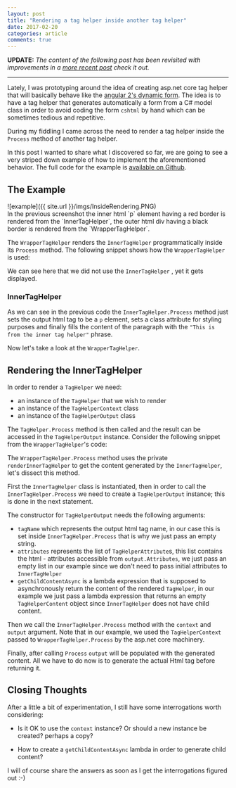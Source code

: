 ```yaml
---
layout: post
title: "Rendering a tag helper inside another tag helper"
date: 2017-02-20
categories: article
comments: true
---
```


**UPDATE:** *The content of the following post has been revisited with improvements in a [more recent post](http://blog.techdominator.com/article/revisiting-programmatic-tag-helper-rendering.html) check it out.*

***

Lately, I was prototyping around the idea of creating asp.net core tag helper that will basically behave like the [angular 2's dynamic form](https://angular.io/docs/ts/latest/cookbook/dynamic-form.html). The idea is to have a tag helper that generates automatically a form from a C# model class in order to avoid coding the form `cshtml` by hand which can be sometimes tedious and repetitive.

During my fiddling I came across the need to render a tag helper inside the `Process` method of another tag helper.

In this post I wanted to share what I discovered so far, we are going to see a very striped down example of how to implement the aforementioned behavior.
The full code for the example is [available on Github](https://github.com/MissaouiChedy/RenderingTagHelperInsideAnother).

## The Example
<div class="img-container">
![example]({{ site.url }}/imgs/InsideRendering.PNG)
</div>
In the previous screenshot the inner html `p` element having a red border is rendered from the `InnerTagHelper`, the outer html div having a black border is rendered from the `WrapperTagHelper`.

The `WrapperTagHelper` renders the `InnerTagHelper` programmatically inside its `Process` method. The following snippet shows how the `WrapperTagHelper` is used:

<script src="https://gist.github.com/MissaouiChedy/0b3a25991fe8ff84aa5cfad3cab5d338.js"></script>

We can see here that we did not use the `InnerTagHelper` , yet it gets displayed.

### InnerTagHelper
<script src="https://gist.github.com/MissaouiChedy/80410f1ee26a87d5e0cca1f87e4e9a18.js"></script>

As we can see in the previous code the `InnerTagHelper.Process` method just sets the output html tag to be a `p` element, sets a class attribute for styling purposes and finally fills the content of the paragraph with the `"This is from the inner tag helper"` phrase.

Now let's take a look at the `WrapperTagHelper`.

## Rendering the InnerTagHelper

In order to render a `TagHelper` we need:
- an instance of the `TagHelper` that we wish to render
- an instance of the `TagHelperContext` class
- an instance of the `TagHelperOutput` class

The `TagHelper.Process` method is then called and the result can be accessed in the `TagHelperOutput` instance.
Consider the following snippet from the `WrapperTagHelper`'s code:

<script src="https://gist.github.com/MissaouiChedy/3053d1507779fa39d7ecc2b8b58c1a54.js"></script>

The `WrapperTagHelper.Process` method uses the private `renderInnerTagHelper` to get the content generated by the `InnerTagHelper`, let's dissect this method.

First the `InnerTagHelper` class is instantiated, then in order to call the `InnerTagHelper.Process` we need to create a `TagHelperOutput` instance; this is done in the next statement.

The constructor for `TagHelperOutput` needs the following arguments:
- `tagName` which represents the output html tag name, in our case this is set inside `InnerTagHelper.Process` that is why we just pass an empty string.
- `attributes` represents the list of `TagHelperAttribute`s, this list contains the html - attributes accessible from `output.Attributes`, we just pass an empty list in our example since we don't need to pass initial attributes to `InnerTagHelper`
- `getChildContentAsync` is a lambda expression that is supposed to asynchronously return the content of the rendered `TagHelper`, in our example we just pass a lambda expression that returns an empty `TagHelperContent` object since `InnerTagHelper` does not have child content.

Then we call the `InnerTagHelper.Process` method with the `context` and `output` argument. Note that in our example, we used the `TagHelperContext` passed to `WrapperTagHelper.Process` by the asp.net core machinery.

Finally, after calling `Process` `output` will be populated with the generated content. All we have to do now is to generate the actual Html tag before returning it.

## Closing Thoughts

After a little a bit of experimentation, I still have some interrogations worth considering:

- Is it OK to use the `context` instance? Or should a new instance be created? perhaps a copy?

- How to create a `getChildContentAsync` lambda in order to generate child content?

I will of course share the answers as soon as I get the interrogations figured out :-)




